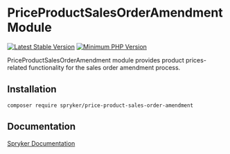 # PriceProductSalesOrderAmendment Module
[![Latest Stable Version](https://poser.pugx.org/spryker/price-product-sales-order-amendment/v/stable.svg)](https://packagist.org/packages/spryker/price-product-sales-order-amendment)
[![Minimum PHP Version](https://img.shields.io/badge/php-%3E%3D%208.3-8892BF.svg)](https://php.net/)

PriceProductSalesOrderAmendment module provides product prices-related functionality for the sales order amendment process.

## Installation

```
composer require spryker/price-product-sales-order-amendment
```

## Documentation

[Spryker Documentation](https://docs.spryker.com)
